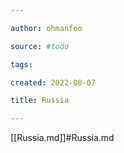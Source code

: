 ```yaml
---

author: ohmanfoo

source: #todo

tags: 

created: 2022-08-07

title: Russia

---
```

[[Russia.md]]#Russia.md